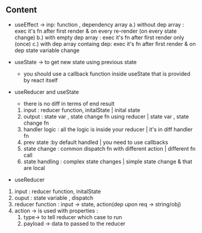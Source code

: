 ## Content 
* useEffect -> inp: function , dependency array
        a.) without dep array : exec it's fn  after first render 
            & on every re-render (on every state change)
        b.) with empty dep array : exec it's fn  after first render only (once)
        c.) with dep array containg dep: exec it's fn  after first render & 
            on dep state variable change 
* useState -> to get new state using  previous state
  * you should use a callback function inside useState 
    that is provided by react itself

* useReducer and useState 
  * there is no diff in terms of end result 
  1. input : reducer function, initalState | inital state
  2. output :  state var , state change fn using reducer | state var , state change fn  
  3. handler logic : all the logic is inside your reducer | it's in diff handler fn                              
  4. prev state :by default  handled | you need to use callbacks 
  5. state change : common dispatch fn with different action | different fn call 
  6. state handling : complex state changes  | simple state change  & that are local 

* useReducer 
1. input : reducer function, initalState
2. ouput : state variable , dispatch
3. reducer function : input -> state, action(dep upon req -> string/obj)
4. action -> is used with properties : 
   1. type-> to tell reducer which case to run
   2. payload -> data to passed to the reducer

